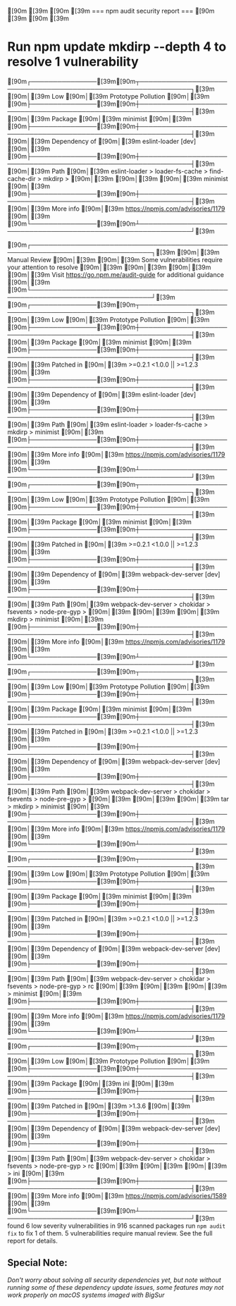 [90m                                                                                [39m
[90m [39m                      === npm audit security report ===                       [90m [39m
[90m                                                                                [39m
# Run  npm update mkdirp --depth 4  to resolve 1 vulnerability
[90m┌───────────────[39m[90m┬──────────────────────────────────────────────────────────────┐[39m
[90m│[39m Low           [90m│[39m Prototype Pollution                                          [90m│[39m
[90m├───────────────[39m[90m┼──────────────────────────────────────────────────────────────┤[39m
[90m│[39m Package       [90m│[39m minimist                                                     [90m│[39m
[90m├───────────────[39m[90m┼──────────────────────────────────────────────────────────────┤[39m
[90m│[39m Dependency of [90m│[39m eslint-loader [dev]                                          [90m│[39m
[90m├───────────────[39m[90m┼──────────────────────────────────────────────────────────────┤[39m
[90m│[39m Path          [90m│[39m eslint-loader > loader-fs-cache > find-cache-dir > mkdirp >  [90m│[39m
[90m│[39m               [90m│[39m minimist                                                     [90m│[39m
[90m├───────────────[39m[90m┼──────────────────────────────────────────────────────────────┤[39m
[90m│[39m More info     [90m│[39m https://npmjs.com/advisories/1179                            [90m│[39m
[90m└───────────────[39m[90m┴──────────────────────────────────────────────────────────────┘[39m


[90m┌──────────────────────────────────────────────────────────────────────────────┐[39m
[90m│[39m                                Manual Review                                 [90m│[39m
[90m│[39m            Some vulnerabilities require your attention to resolve            [90m│[39m
[90m│[39m                                                                              [90m│[39m
[90m│[39m         Visit https://go.npm.me/audit-guide for additional guidance          [90m│[39m
[90m└──────────────────────────────────────────────────────────────────────────────┘[39m
[90m┌───────────────[39m[90m┬──────────────────────────────────────────────────────────────┐[39m
[90m│[39m Low           [90m│[39m Prototype Pollution                                          [90m│[39m
[90m├───────────────[39m[90m┼──────────────────────────────────────────────────────────────┤[39m
[90m│[39m Package       [90m│[39m minimist                                                     [90m│[39m
[90m├───────────────[39m[90m┼──────────────────────────────────────────────────────────────┤[39m
[90m│[39m Patched in    [90m│[39m >=0.2.1 <1.0.0 || >=1.2.3                                    [90m│[39m
[90m├───────────────[39m[90m┼──────────────────────────────────────────────────────────────┤[39m
[90m│[39m Dependency of [90m│[39m eslint-loader [dev]                                          [90m│[39m
[90m├───────────────[39m[90m┼──────────────────────────────────────────────────────────────┤[39m
[90m│[39m Path          [90m│[39m eslint-loader > loader-fs-cache > mkdirp > minimist          [90m│[39m
[90m├───────────────[39m[90m┼──────────────────────────────────────────────────────────────┤[39m
[90m│[39m More info     [90m│[39m https://npmjs.com/advisories/1179                            [90m│[39m
[90m└───────────────[39m[90m┴──────────────────────────────────────────────────────────────┘[39m
[90m┌───────────────[39m[90m┬──────────────────────────────────────────────────────────────┐[39m
[90m│[39m Low           [90m│[39m Prototype Pollution                                          [90m│[39m
[90m├───────────────[39m[90m┼──────────────────────────────────────────────────────────────┤[39m
[90m│[39m Package       [90m│[39m minimist                                                     [90m│[39m
[90m├───────────────[39m[90m┼──────────────────────────────────────────────────────────────┤[39m
[90m│[39m Patched in    [90m│[39m >=0.2.1 <1.0.0 || >=1.2.3                                    [90m│[39m
[90m├───────────────[39m[90m┼──────────────────────────────────────────────────────────────┤[39m
[90m│[39m Dependency of [90m│[39m webpack-dev-server [dev]                                     [90m│[39m
[90m├───────────────[39m[90m┼──────────────────────────────────────────────────────────────┤[39m
[90m│[39m Path          [90m│[39m webpack-dev-server > chokidar > fsevents > node-pre-gyp >    [90m│[39m
[90m│[39m               [90m│[39m mkdirp > minimist                                            [90m│[39m
[90m├───────────────[39m[90m┼──────────────────────────────────────────────────────────────┤[39m
[90m│[39m More info     [90m│[39m https://npmjs.com/advisories/1179                            [90m│[39m
[90m└───────────────[39m[90m┴──────────────────────────────────────────────────────────────┘[39m
[90m┌───────────────[39m[90m┬──────────────────────────────────────────────────────────────┐[39m
[90m│[39m Low           [90m│[39m Prototype Pollution                                          [90m│[39m
[90m├───────────────[39m[90m┼──────────────────────────────────────────────────────────────┤[39m
[90m│[39m Package       [90m│[39m minimist                                                     [90m│[39m
[90m├───────────────[39m[90m┼──────────────────────────────────────────────────────────────┤[39m
[90m│[39m Patched in    [90m│[39m >=0.2.1 <1.0.0 || >=1.2.3                                    [90m│[39m
[90m├───────────────[39m[90m┼──────────────────────────────────────────────────────────────┤[39m
[90m│[39m Dependency of [90m│[39m webpack-dev-server [dev]                                     [90m│[39m
[90m├───────────────[39m[90m┼──────────────────────────────────────────────────────────────┤[39m
[90m│[39m Path          [90m│[39m webpack-dev-server > chokidar > fsevents > node-pre-gyp >    [90m│[39m
[90m│[39m               [90m│[39m tar > mkdirp > minimist                                      [90m│[39m
[90m├───────────────[39m[90m┼──────────────────────────────────────────────────────────────┤[39m
[90m│[39m More info     [90m│[39m https://npmjs.com/advisories/1179                            [90m│[39m
[90m└───────────────[39m[90m┴──────────────────────────────────────────────────────────────┘[39m
[90m┌───────────────[39m[90m┬──────────────────────────────────────────────────────────────┐[39m
[90m│[39m Low           [90m│[39m Prototype Pollution                                          [90m│[39m
[90m├───────────────[39m[90m┼──────────────────────────────────────────────────────────────┤[39m
[90m│[39m Package       [90m│[39m minimist                                                     [90m│[39m
[90m├───────────────[39m[90m┼──────────────────────────────────────────────────────────────┤[39m
[90m│[39m Patched in    [90m│[39m >=0.2.1 <1.0.0 || >=1.2.3                                    [90m│[39m
[90m├───────────────[39m[90m┼──────────────────────────────────────────────────────────────┤[39m
[90m│[39m Dependency of [90m│[39m webpack-dev-server [dev]                                     [90m│[39m
[90m├───────────────[39m[90m┼──────────────────────────────────────────────────────────────┤[39m
[90m│[39m Path          [90m│[39m webpack-dev-server > chokidar > fsevents > node-pre-gyp > rc [90m│[39m
[90m│[39m               [90m│[39m > minimist                                                   [90m│[39m
[90m├───────────────[39m[90m┼──────────────────────────────────────────────────────────────┤[39m
[90m│[39m More info     [90m│[39m https://npmjs.com/advisories/1179                            [90m│[39m
[90m└───────────────[39m[90m┴──────────────────────────────────────────────────────────────┘[39m
[90m┌───────────────[39m[90m┬──────────────────────────────────────────────────────────────┐[39m
[90m│[39m Low           [90m│[39m Prototype Pollution                                          [90m│[39m
[90m├───────────────[39m[90m┼──────────────────────────────────────────────────────────────┤[39m
[90m│[39m Package       [90m│[39m ini                                                          [90m│[39m
[90m├───────────────[39m[90m┼──────────────────────────────────────────────────────────────┤[39m
[90m│[39m Patched in    [90m│[39m >1.3.6                                                       [90m│[39m
[90m├───────────────[39m[90m┼──────────────────────────────────────────────────────────────┤[39m
[90m│[39m Dependency of [90m│[39m webpack-dev-server [dev]                                     [90m│[39m
[90m├───────────────[39m[90m┼──────────────────────────────────────────────────────────────┤[39m
[90m│[39m Path          [90m│[39m webpack-dev-server > chokidar > fsevents > node-pre-gyp > rc [90m│[39m
[90m│[39m               [90m│[39m > ini                                                        [90m│[39m
[90m├───────────────[39m[90m┼──────────────────────────────────────────────────────────────┤[39m
[90m│[39m More info     [90m│[39m https://npmjs.com/advisories/1589                            [90m│[39m
[90m└───────────────[39m[90m┴──────────────────────────────────────────────────────────────┘[39m
found 6 low severity vulnerabilities in 916 scanned packages
  run `npm audit fix` to fix 1 of them.
  5 vulnerabilities require manual review. See the full report for details.


## Special Note:
_Don't worry about solving all security dependencies yet, but note without running some of these dependency update issues, some features may not work properly on macOS systems imaged with BigSur_
